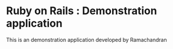 # Ruby on Rails : Demonstration application

This is an demonstration application developed by Ramachandran
